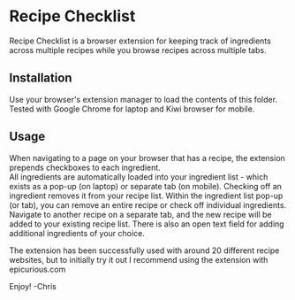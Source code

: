 # Recipe Checklist

Recipe Checklist is a browser extension for keeping track of ingredients across multiple recipes while you browse recipes across multiple tabs.

## Installation

Use your browser's extension manager to load the contents of this folder.
Tested with Google Chrome for laptop and Kiwi browser for mobile.

## Usage

When navigating to a page on your browser that has a recipe, the extension prepends checkboxes to each ingredient.  
All ingredients are automatically loaded into your ingredient list - which exists as a pop-up (on laptop) or separate tab (on mobile). 
Checking off an ingredient removes it from your recipe list.  Within the ingredient list pop-up (or tab), you can remove an entire recipe or check off individual ingredients.  
Navigate to another recipe on a separate tab, and the new recipe will be added to your existing recipe list.
There is also an open text field for adding additional ingredients of your choice.

The extension has been successfully used with around 20 different recipe websites, but to initially try it out I recommend using the extension with epicurious.com

Enjoy!
-Chris
